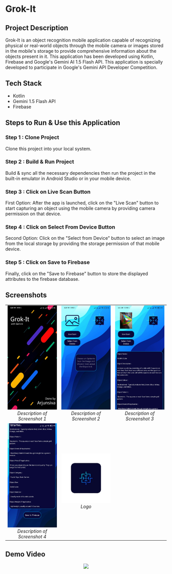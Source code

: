 # Grok-It

## Project Description

Grok-It is an object recognition mobile application capable of recognizing physical or real-world objects through the mobile camera or images stored in the mobile's storage to provide comprehensive information about the objects present in it. This application has been developed using Kotlin, Firebase and Google's Gemini AI 1.5 Flash API. This application is specially developed to participate in Google's Gemini API Developer Competition.

## Tech Stack

- Kotlin
- Gemini 1.5 Flash API
- Firebase

## Steps to Run & Use this Application

### Step 1 : Clone Project

Clone this project into your local system.

### Step 2 : Build & Run Project

Build & sync all the necessary dependencies then run the project in the built-in emulator in Android Studio or in your mobile device.

### Step 3 : Click on Live Scan Button

First Option: After the app is launched, click on the "Live Scan" button to start capturing an object using the mobile camera by providing camera permission on that device.

### Step 4 : Click on Select From Device Button

Second Option: Click on the "Select from Device" button to select an image from the local storage by providing the storage permission of that mobile device.

### Step 5 : Click on Save to Firebase

Finally, click on the "Save to Firebase" button to store the displayed attributes to the firebase database.

## Screenshots

<table>
  <tr>
    <td align="center">
      <img src="images/screenshot1.jpg" width="200" /><br>
      <em>Description of Screenshot 1</em>
    </td>
    <td align="center">
      <img src="images/screenshot2.jpg" width="200" /><br>
      <em>Description of Screenshot 2</em>
    </td>
    <td align="center">
      <img src="images/screenshot3.jpg" width="200" /><br>
      <em>Description of Screenshot 3</em>
    </td>
  </tr>
  <tr>
    <td align="center">
      <img src="images/screenshot4.jpg" width="200" /><br>
      <em>Description of Screenshot 4</em>
    </td>
    <td align="center">
      <img src="images/logo.png" width="200" /><br>
      <em>Logo</em>
    </td>
  </tr>
</table>

## Demo Video 
<p align = "center">
  <img src="images/Grok-It%20Project%20Demo%20Video.mp4" width="200" />
</p>
